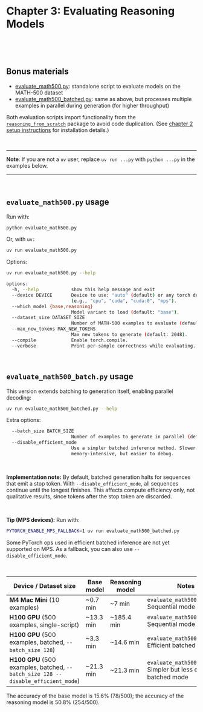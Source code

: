 # Chapter 3: Evaluating Reasoning Models

&nbsp;


&nbsp;
## Bonus materials

- [evaluate_math500.py](evaluate_math500.py): standalone script to evaluate models on the MATH-500 dataset
- [evaluate_math500_batched.py](evaluate_math500_batched.py): same as above, but processes multiple examples in parallel during generation (for higher throughput)

Both evaluation scripts import functionality from the [`reasoning_from_scratch`](../../reasoning_from_scratch) package to avoid code duplication. (See [chapter 2 setup instructions](../../ch02/02_setup-tips/python-instructions.md) for installation details.)



<br>

---

**Note**: If you are not a `uv` user, replace `uv run ...py` with `python ...py` in the examples below.

---



&nbsp;

## `evaluate_math500.py` usage

Run with:

```bash
python evaluate_math500.py
```

Or, with `uv:`


```bash
uv run evaluate_math500.py
```

Options:

```bash
uv run evaluate_math500.py --help

options:
  -h, --help            show this help message and exit
  --device DEVICE       Device to use: "auto" (default) or any torch device string
                        (e.g., "cpu", "cuda", "cuda:0", "mps").
  --which_model {base,reasoning}
                        Model variant to load (default: "base").
  --dataset_size DATASET_SIZE
                        Number of MATH-500 examples to evaluate (default: 10).
  --max_new_tokens MAX_NEW_TOKENS
                        Max new tokens to generate (default: 2048).
  --compile             Enable torch.compile.
  --verbose             Print per-sample correctness while evaluating.
```

&nbsp;
## `evaluate_math500_batch.py` usage

This version extends batching to generation itself, enabling parallel decoding:

```bash
uv run evaluate_math500_batched.py --help
```

Extra options:

```bash
  --batch_size BATCH_SIZE
                        Number of examples to generate in parallel (default: 4).
  --disable_efficient_mode
                        Use a simpler batched inference method. Slower and more
                        memory-intensive, but easier to debug.
```

&nbsp;

**Implementation note:**
By default, batched generation halts for sequences that emit a stop token. With `--disable_efficient_mode`, all sequences continue until the longest finishes. This affects compute efficiency only, not qualitative results, since tokens after the stop token are discarded.

&nbsp;

**Tip (MPS devices):**
Run with:

```bash
PYTORCH_ENABLE_MPS_FALLBACK=1 uv run evaluate_math500_batched.py
```

Some PyTorch ops used in efficient batched inference are not yet supported on MPS. As a fallback, you can also use `--disable_efficient_mode`.



&nbsp;

| Device / Dataset size                                        | Base model | Reasoning model | Notes                                                        |
| ------------------------------------------------------------ | ---------- | --------------- | ------------------------------------------------------------ |
| **M4 Mac Mini** (10 examples)                                | ~0.7 min   | ~7 min          | `evaluate_math500.py`<br>Sequential mode                     |
| **H100 GPU** (500 examples, single-script)                   | ~13.3 min  | ~185.4 min      | `evaluate_math500.py`<br>Sequential mode                     |
| **H100 GPU** (500 examples, batched, `--batch_size 128`)     | ~3.3 min   | ~14.6 min       | `evaluate_math500_batch.py`<br>Efficient batched mode        |
| **H100 GPU** (500 examples, batched, `--batch_size 128 --disable_efficient_mode`) | ~21.3 min  | ~21.3 min       | `evaluate_math500_batch.py`<br>Simpler but less efficient batched mode |

The accuracy of the base model  is 15.6% (78/500); the accuracy of the reasoning model is 50.8% (254/500).
